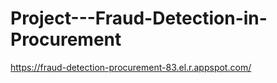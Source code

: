 # Project---Fraud-Detection-in-Procurement
https://fraud-detection-procurement-83.el.r.appspot.com/
